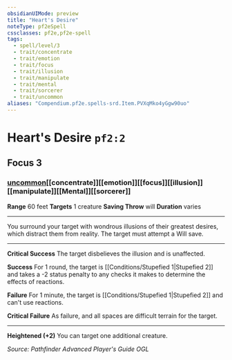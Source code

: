 ```yaml
---
obsidianUIMode: preview
title: "Heart's Desire"
noteType: pf2eSpell
cssclasses: pf2e,pf2e-spell
tags:
  - spell/level/3
  - trait/concentrate
  - trait/emotion
  - trait/focus
  - trait/illusion
  - trait/manipulate
  - trait/mental
  - trait/sorcerer
  - trait/uncommon
aliases: "Compendium.pf2e.spells-srd.Item.PVXqMko4yGgw90uo" 
---
```

# Heart's Desire  `pf2:2`  
## Focus 3
### [uncommon](uncommon "Uncommon Rarity Trait")[[concentrate]][[emotion]][[focus]][[illusion]][[manipulate]][[Mental]][[sorcerer]]

**Range** 60 feet
**Targets** 1 creature
**Saving Throw**  will
**Duration** varies
* * * 
You surround your target with wondrous illusions of their greatest desires, which distract them from reality. The target must attempt a Will save.

* * *

**Critical Success** The target disbelieves the illusion and is unaffected.

**Success** For 1 round, the target is [[Conditions/Stupefied 1|Stupefied 2]] and takes a -2 status penalty to any checks it makes to determine the effects of reactions.

**Failure** For 1 minute, the target is [[Conditions/Stupefied 1|Stupefied 2]] and can't use reactions.

**Critical Failure** As failure, and all spaces are difficult terrain for the target.

* * *

**Heightened (+2)** You can target one additional creature.

*Source: Pathfinder Advanced Player's Guide*
*OGL*